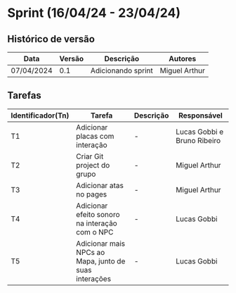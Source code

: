 # Sprint (16/04/24 - 23/04/24)

## Histórico de versão

|Data|Versão|Descrição|Autores|
|--|--|--|--|
|07/04/2024|0.1|Adicionando sprint|Miguel Arthur|

## Tarefas

|Identificador(Tn)|Tarefa|Descrição|Responsável|
|--|--|--|--|
|T1|Adicionar placas com interação|-|Lucas Gobbi e Bruno Ribeiro|
|T2|Criar Git project do grupo|-|Miguel Arthur|
|T3|Adicionar atas no pages|-|Miguel Arthur|
|T4|Adicionar efeito sonoro na interação com o NPC|-|Lucas Gobbi|
|T5|Adicionar mais NPCs ao Mapa, junto de suas interações|-|Lucas Gobbi|




